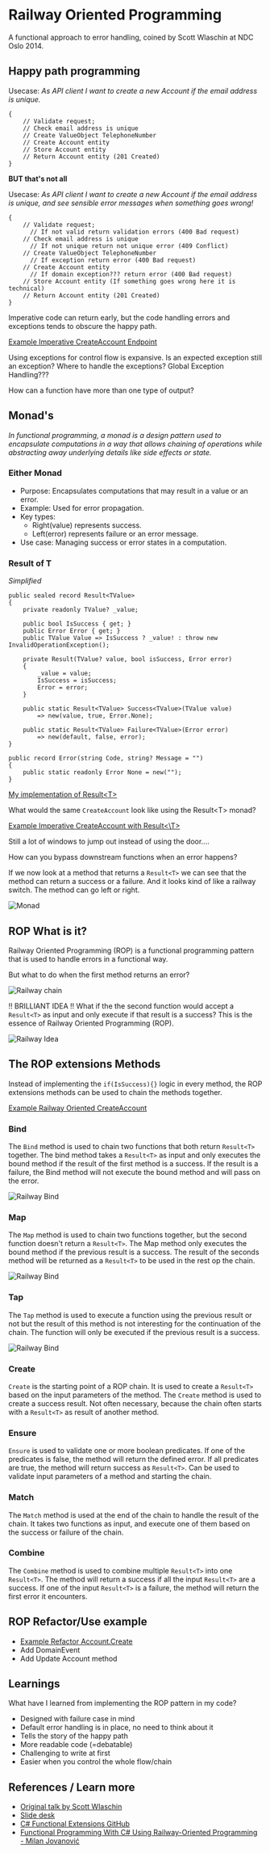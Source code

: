 # Railway Oriented Programming
A functional approach to error handling, coined by Scott Wlaschin at NDC Oslo 2014.

## Happy path programming
Usecase: *As API client I want to create a new Account if the email address is unique.*
```
{
    // Validate request;
    // Check email address is unique
    // Create ValueObject TelephoneNumber
    // Create Account entity
    // Store Account entity
    // Return Account entity (201 Created)
}
```
**BUT that's not all**

Usecase: *As API client I want to create a new Account if the email address is unique,
and see sensible error messages when something goes wrong!*
```
{
    // Validate request;
      // If not valid return validation errors (400 Bad request)
    // Check email address is unique
      // If not unique return not unique error (409 Conflict)
    // Create ValueObject TelephoneNumber
      // If exception return error (400 Bad request)
    // Create Account entity
      // If domain exception??? return error (400 Bad request) 
    // Store Account entity (If something goes wrong here it is technical)
    // Return Account entity (201 Created)
}
```
Imperative code can return early, but the code handling errors and exceptions tends 
to obscure the happy path.

[Example Imperative CreateAccount Endpoint](../Features/CreateAccount/CreateAccountImperativeEndpoint.cs)

Using exceptions for control flow is expansive. Is an expected exception still 
an exception? Where to handle the exceptions? Global Exception Handling??? 

How can a function have more than one type of output?

## Monad's
*In functional programming, a monad is a design pattern used to encapsulate 
computations in a way that allows chaining of operations while abstracting 
away underlying details like side effects or state.*

### Either Monad 
- Purpose: Encapsulates computations that may result in a value or an error.
- Example: Used for error propagation.
- Key types:
  - Right(value) represents success.
  - Left(error) represents failure or an error message.
- Use case: Managing success or error states in a computation.

### Result of T
*Simplified*
```
public sealed record Result<TValue>
{
    private readonly TValue? _value;
    
    public bool IsSuccess { get; }
    public Error Error { get; }
    public TValue Value => IsSuccess ? _value! : throw new InvalidOperationException();
    
    private Result(TValue? value, bool isSuccess, Error error)
    {
        _value = value;
        IsSuccess = isSuccess;
        Error = error;
    }
    
    public static Result<TValue> Success<TValue>(TValue value) 
        => new(value, true, Error.None);
        
    public static Result<TValue> Failure<TValue>(Error error) 
        => new(default, false, error);
}

public record Error(string Code, string? Message = "")
{
    public static readonly Error None = new("");
}
```
[My implementation of Result\<T\>](../SharedKernel/Results/Result.cs)

What would the same `CreateAccount` look like using the Result\<T\> monad?

[Example Imperative CreateAccount with Result\<\T\>](../Features/CreateAccount/CreateAccountResultsEndpoint.cs)

Still a lot of windows to jump out instead of using the door....

How can you bypass downstream functions when an error happens?

If we now look at a method that returns a `Result<T>` we can see that the method can return a success or a failure. 
And it looks kind of like a railway switch. The method can go left or right.

![Monad](ROP-Monad.png)

## ROP What is it?
Railway Oriented Programming (ROP) is a functional programming pattern that is used to handle errors in a functional way.

But what to do when the first method returns an error?

![Railway chain](ROP-Chain.png)

!! BRILLIANT IDEA !! What if the the second function would accept a `Result<T>` as input and only execute if that result is a success? 
This is the essence of Railway Oriented Programming (ROP).

![Railway Idea](ROP-Idea.png)

## The ROP extensions Methods
Instead of implementing the `if(IsSuccess){}` logic in every method, the ROP extensions methods can be used to chain the 
methods together.

[Example Railway Oriented CreateAccount](../Features/CreateAccount/CreateAccountRopEndpoint.cs)


### Bind
The `Bind` method is used to chain two functions that both return `Result<T>` together. The bind method takes a `Result<T>` as input and 
only executes the bound method if the result of the first method is a success. If the result is a failure, the Bind 
method will not execute the bound method and will pass on the error.

![Railway Bind](ROP-Bind.png)

### Map
The `Map` method is used to chain two functions together, but the second function doesn't return a `Result<T>`. 
The Map method only executes the bound method if the previous result is a success. The result of the seconds method
will be returned as a `Result<T>` to be used in the rest op the chain.

![Railway Bind](ROP-Map.png)

### Tap
The `Tap` method is used to execute a function using the previous result or not but the result of this method is not
interesting for the continuation of the chain. The function will only be executed if the previous result is a success.

![Railway Bind](ROP-Tap.png)

### Create
`Create` is the starting point of a ROP chain. It is used to create a `Result<T>` based on the input parameters of
the method. The `Create` method is used to create a success result. Not often necessary, because the chain often
starts with a `Result<T>` as result of another method.

### Ensure
`Ensure` is used to validate one or more boolean predicates. If one of the predicates is false, the method will return
the defined error. If all predicates are true, the method will return success as `Result<T>`. Can be used to validate
input parameters of a method and starting the chain.

### Match
The `Match` method is used at the end of the chain to handle the result of the chain. It takes two functions as input, 
and execute one of them based on the success or failure of the chain.

### Combine
The `Combine` method is used to combine multiple `Result<T>` into one `Result<T>`. The method will return a success if 
all the input `Result<T>` are a success. If one of the input `Result<T>` is a failure, the method will return the first 
error it encounters.

## ROP Refactor/Use example
- [Example Refactor Account.Create](../Domain/Account.cs)
- Add DomainEvent
- Add Update Account method

## Learnings
What have I learned from implementing the ROP pattern in my code?
- Designed with failure case in mind
- Default error handling is in place, no need to think about it
- Tells the story of the happy path
- More readable code (=debatable)
- Challenging to write at first
- Easier when you control the whole flow/chain


## References / Learn more
- [Original talk by Scott Wlaschin](https://vimeo.com/113707214)
- [Slide desk](https://www.slideshare.net/slideshow/railway-oriented-programming/32242318#98)
- [C# Functional Extensions GitHub](https://github.com/vkhorikov/CSharpFunctionalExtensions/tree/master)
- [Functional Programming With C# Using Railway-Oriented Programming - Milan Jovanović](https://www.youtube.com/watch?v=dDasAmowFts)
